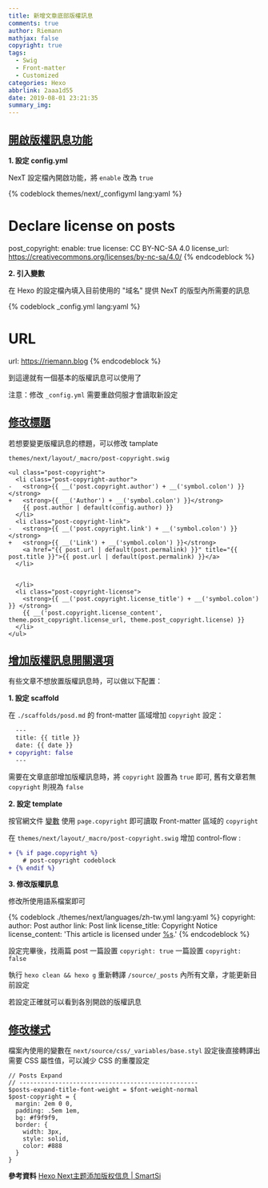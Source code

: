 ```yaml
---
title: 新增文章底部版權訊息
comments: true
author: Riemann
mathjax: false
copyright: true
tags:
  - Swig
  - Front-matter
  - Customized
categories: Hexo
abbrlink: 2aaa1d55
date: 2019-08-01 23:21:35
summary_img:
---
```


## [開啟版權訊息功能](#開啟版權訊息功能)

**1. 設定 config.yml**

NexT 設定檔內開啟功能，將 `enable` 改為 `true`

{% codeblock themes/next/_configyml lang:yaml %}
# Declare license on posts
post_copyright:
  enable: true
  license: CC BY-NC-SA 4.0
  license_url: https://creativecommons.org/licenses/by-nc-sa/4.0/
{% endcodeblock %}

<!-- more -->

**2. 引入變數**

在 Hexo 的設定檔內填入目前使用的 "域名" 提供 NexT 的版型內所需要的訊息 

{% codeblock _config.yml lang:yaml %}
# URL
url: https://riemann.blog
{% endcodeblock %}


到這邊就有一個基本的版權訊息可以使用了

注意：修改 `_config.yml` 需要重啟伺服才會讀取新設定

## [修改標題](#修改標題)

若想要變更版權訊息的標題，可以修改 tamplate

`themes/next/layout/_macro/post-copyright.swig`

```diff=
<ul class="post-copyright">
  <li class="post-copyright-author">
-   <strong>{{ __('post.copyright.author') + __('symbol.colon') }}</strong>
+   <strong>{{ __('Author') + __('symbol.colon') }}</strong>
    {{ post.author | default(config.author) }}
  </li>
  <li class="post-copyright-link">
-   <strong>{{ __('post.copyright.link') + __('symbol.colon') }}</strong>
+   <strong>{{ __('Link') + __('symbol.colon') }}</strong>
    <a href="{{ post.url | default(post.permalink) }}" title="{{ post.title }}">{{ post.url | default(post.permalink) }}</a>
  </li>


  </li>
  <li class="post-copyright-license">
    <strong>{{ __('post.copyright.license_title') + __('symbol.colon') }} </strong>
    {{ __('post.copyright.license_content', theme.post_copyright.license_url, theme.post_copyright.license) }}
  </li>
</ul>
```

## [增加版權訊息開關選項](#增加版權訊息開關選項)

有些文章不想放置版權訊息時，可以做以下配置：

**1. 設定 scaffold**

在 `./scaffolds/posd.md` 的 front-matter 區域增加 `copyright` 設定：

```diff
  ---
  title: {{ title }}
  date: {{ date }}
+ copyright: false
  ---
```

需要在文章底部增加版權訊息時，將 `copyright` 設置為 `true` 即可, 舊有文章若無 `copyright` 則視為 `false`

**2. 設定 template**

按官網文件 [變數](https://hexo.io/zh-tw/docs/variables) 使用 `page.copyright` 即可讀取 Front-matter 區域的 `copyright`

在 `themes/next/layout/_macro/post-copyright.swig`  增加 control-flow :



```diff
+ {% if page.copyright %}
    # post-copyright codeblock
+ {% endif %}
```

**3. 修改版權訊息**

修改所使用語系檔案即可

{% codeblock ./themes/next/languages/zh-tw.yml lang:yaml %}
copyright:
  author: Post author
  link: Post link
  license_title: Copyright Notice
  license_content: 'This article is licensed under
    <a href="%s" rel="external nofollow" target="_blank">%s</a>.'
{% endcodeblock %}

設定完畢後，找兩篇 post 一篇設置 `copyright: true` 一篇設置 `copyright: false`

執行 `hexo clean && hexo g` 重新轉譯 `/source/_posts` 內所有文章，才能更新目前設定

若設定正確就可以看到各別開啟的版權訊息


## [修改樣式](#修改樣式)

檔案內使用的變數在 `next/source/css/_variables/base.styl` 設定後直接轉譯出需要 CSS 屬性值，可以減少 CSS 的重覆設定

```scss=244
// Posts Expand
// --------------------------------------------------
$posts-expand-title-font-weight = $font-weight-normal
$post-copyright = {
  margin: 2em 0 0,
  padding: .5em 1em,
  bg: #f9f9f9,
  border: {
    width: 3px,
    style: solid,
    color: #888
  }
}
```

**參考資料**
[Hexo Next主题添加版权信息 | SmartSi](http://smartsi.club/hexo-next-add-copyright-information.html)
